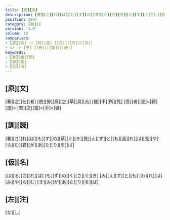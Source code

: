```yaml
---
title: [寄][鳥]
description: [春][さ][れ][ば][も][ず][の][草][ぐ][き][見][え][ず][と][も][我][れ][は][見][や][ら][む][君][が][あ][た][り][を][ば]
position: 1897
category: [巻]10
version: '1.0'
volume: 10
comparison:
- [遣][将] -> [将][遣] [[元]][[矢]][[京]]
- <> -> [乎] [[元]][[類]][[紀]]
keywords:
- [春][相][聞]
- [植][物]
- [恋][情]
---
```


## [原][文]

[春][之][在][者] [伯][勞][鳥][之][草][具][吉] [雖][不][所][見] [吾][者][見]<[将][遣]> [君][之][當]<[乎]>[婆]

## [訓][読]

[春][さ][れ][ば][も][ず][の][草][ぐ][き][見][え][ず][と][も][我][れ][は][見][や][ら][む][君][が][あ][た][り][を][ば]

## [仮][名]

[は][る][さ][れ][ば] [も][ず][の][く][さ][ぐ][き] [み][え][ず][と][も] [わ][れ][は][み][や][ら][む] [き][み][が][あ][た][り][を][ば]

## [左][注]

[な][し]
